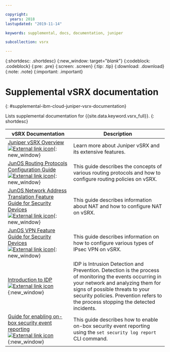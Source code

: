 ```yaml
---

copyright:
  years: 2018
lastupdated: "2019-11-14"

keywords: supplemental, docs, documentation, juniper

subcollection: vsrx

---
```


{:shortdesc: .shortdesc}
{:new_window: target="_blank_"}
{:codeblock: .codeblock}
{:pre: .pre}
{:screen: .screen}
{:tip: .tip}
{:download: .download}
{:note: .note}
{:important: .important}

# Supplemental vSRX documentation
{: #supplemental-ibm-cloud-juniper-vsrx-documentation}

Lists supplemental documentation for {{site.data.keyword.vsrx_full}}.
{: shortdesc}

vSRX Documentation  | Description
------------- | -------------  
[Juniper vSRX Overview ![External link icon](../../icons/launch-glyph.svg "External link icon")](https://www.juniper.net/us/en/products-services/security/srx-series/vsrx/){: new_window}  | Learn more about Juniper vSRX and its extensive features.
[JunOS Routing Protocols Configuration Guide ![External link icon](../../icons/launch-glyph.svg "External link icon")](https://www.juniper.net/documentation/en_US/junos11.4/information-products/topic-collections/config-guide-routing/config-guide-routing.pdf){: new_window}  | This guide describes the concepts of various routing protocols and how to configure routing policies on vSRX.
[JunOS Network Address Translation Feature Guide for Security Devices ![External link icon](../../icons/launch-glyph.svg "External link icon")](https://www.juniper.net/documentation/en_US/junos/information-products/pathway-pages/security/security-nat.pdf){: new_window} | This guide describes information about NAT and how to configure NAT on vSRX.
[JunOS VPN Feature Guide for Security Devices ![External link icon](../../icons/launch-glyph.svg "External link icon")](https://www.juniper.net/documentation/en_US/junos/information-products/pathway-pages/security/security-vpn-ipsec.pdf){: new_window} | This guide describes information on how to configure various types of IPsec VPN on vSRX.
[Introduction to IDP ![External link icon](../../icons/launch-glyph.svg "External link icon")](https://public.dhe.ibm.com/cloud/bluemix/network/vsrx/idp.pdf){:new_window} | IDP is Intrusion Detection and Prevention. Detection is the process of monitoring the events occurring in your network and analyzing them for signs of possible threats to your security policies. Prevention refers to the process stopping the detected incidents. 
[Guide for enabling on-box security event reporting ![External link icon](../../icons/launch-glyph.svg "External link icon")](https://public.dhe.ibm.com/cloud/bluemix/network/vsrx/on-box-logging-reporting-11320.pdf){:new_window} | This guide describes how to enable on-box security event reporting using the `set security log report` CLI command.

